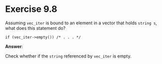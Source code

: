 # Exercise 9.8

Assuming `vec_iter` is bound to an element in a vector that holds `string s`, what does this statement do?

`if (vec_iter->empty()) /* . . . */`

**Answer**:

Check whether if the `string` referenced by `vec_iter` is empty.
